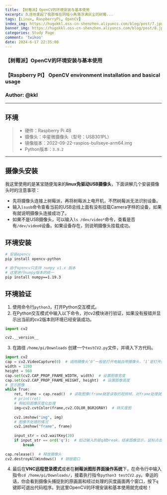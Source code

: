 ```yaml
---
title: 【树莓派】OpenCV的环境安装与基本使用
excerpt: 久违地拿起了我那堆在阴暗小角落浮满灰尘的树莓...
tags: [Linux, RaspberryPi, OpenCV]
index_img: https://hugokkl.oss-cn-shenzhen.aliyuncs.com/blog/post/7.jpg
banner_img: https://hugokkl.oss-cn-shenzhen.aliyuncs.com/blog/post/8.jpg
categories: Study Page
comment: 'twikoo'
date: 2024-6-17 22:35:00
---
```

### 【树莓派】OpenCV的环境安装与基本使用
### 【Raspberry PI】 OpenCV environment installation and basical usage
### Author: @kkl

---

## 环境
> * 硬件：Raspberry Pi 4B
> * 摄像头：中星微摄像头（型号：USB301PL）
> * 镜像版本：2022-09-22-raspios-bullseye-arm64.img
> * Python版本：`3.9.2`

---

## 摄像头安装
我这里使用的是某宝随便淘来的**linux免驱动USB摄像头**，下面讲解几个安装摄像头时的注意事项：
- 先将摄像头连接上树莓派，再将树莓派上电开机，不然树莓派无法识别设备。
- 输入`lsusb`命令查看当前的USB总线上面有没有挂载Camera字样的设备，如果有就说明摄像头连接成功了。
- 如果不是USB摄像头，可以输入`ls /dev/video*`命令，查看是否有`/dev/video0`设备。如果设备存在，则说明摄像头挂载成功。

## 环境安装
```bash
# 安装opencv
pip install opencv-python

# 由于opencv只支持 numpy v1.x 版本
# 这里进行numpy版本的统一
pip install numpy==1.19.3
```

## 环境验证
1. 使用命令行`python3`，打开Python交互模式。
2. 在Python交互模式中输入以下命令，对cv2模块进行验证，如果没有报错并显示出当前的cv2版本则环境已经安装成功。
```python
import cv2

cv2.__version__
```
3. 在路径 `/home/pi/Downloads` 创建一个`testCV2.py`文件，并填入下方代码。
```python
import cv2
cap = cv2.VideoCapture(0)  # 调用摄像头‘0’一般是打开电脑自带摄像头，‘1’是打开外部摄像头（只有一个摄像头的情况）
width = 1280
height = 960
cap.set(cv2.CAP_PROP_FRAME_WIDTH, width)  # 设置图像宽度
cap.set(cv2.CAP_PROP_FRAME_HEIGHT, height)  # 设置图像高度
# 显示图像
while True: 
    ret, frame = cap.read()  # 读取图像(frame就是读取的视频帧，对frame处理就是对整个视频的处理)
    # print(ret)
    # 例如将图像灰度化处理
    img=cv2.cvtColor(frame,cv2.COLOR_BGR2GRAY)  # 转灰度图
    
    cv2.imshow("img", img)
    # 图像不处理的情况
    cv2.imshow("frame", frame)    
 
    input_str = cv2.waitKey(20)
    if input_str == ord('q'):  # 如过输入的是q就break，结束图像显示，鼠标点击视频画面输入字符
        break
    
cap.release()  # 释放摄像头
cv2.destroyAllWindows()  # 销毁窗口
```

4. 最后在**VNC远程登录模式**或者在**树莓派图形界面操作系统**下，在命令行中输入指令`cd /home/pi/Downloads/`，接着执行指令`python3 testCV2.py`。幸运的话，你会看到摄像头捕捉到的原画面和经过处理的灰度画面两个窗口，按下`q`键即可退出代码程序。到这里OpenCV的环境安装和基本使用就完成啦！